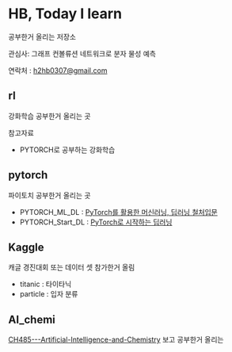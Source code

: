 # HB, Today I learn
공부한거 올리는 저장소

관심사: 그래프 컨볼류션 네트워크로 분자 물성 예측

연락처 : h2hb0307@gmail.com

## rl 
강화학습 공부한거 올리는 곳

참고자료
- PYTORCH로 공부하는 강화학습

##  pytorch
파이토치 공부한거 올리는 곳

- PYTORCH_ML_DL : [PyTorch를 활용한 머신러닝, 딥러닝 철처입문](https://www.aladin.co.kr/shop/wproduct.aspx?ItemId=173025439)
- PYTORCH_Start_DL : [PyTorch로 시작하는 딥러닝 ](https://www.aladin.co.kr/shop/wproduct.aspx?ItemId=180257724)

## Kaggle 
캐글 경진대회 또는 데이터 셋 참가한거 올림

- titanic : 타이타닉
- particle : 입자 분류

## AI_chemi

[CH485---Artificial-Intelligence-and-Chemistry](https://github.com/SeongokRyu/CH485---Artificial-Intelligence-and-Chemistry?fbclid=IwAR2Nv9TFH8tRcFqPNjpAaL3X2J86cP1TBv_9aggt-9CwSFVy8ykv-BnXUbU) 보고 공부한거 올리는 


